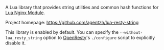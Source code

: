 <!---
    @title         Lua Resty String Library
    @creator       Yichun Zhang
    @created       2012-02-29 07:38 GMT
    @modifier      YichunZhang
    @modified      
    @changes       1
--->

A Lua library that provides string utilities and common hash functions for [Lua Nginx Module](lua-nginx-module/).

Project homepage: https://github.com/agentzh/lua-resty-string

This library is enabled by default. You can specify the `--without-lua_resty_string` option to [OpenResty](openresty/)'s `./configure` script to explicitly disable it.
